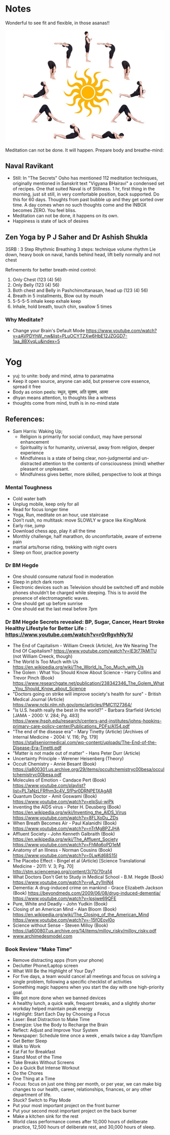 # Notes 

Wonderful to see fit and flexible, in those asanas!!

<img src="images/sunsal.jpg" />

Meditation can not be done. It will happen. Prepare body and breathe-mind:

## Naval Ravikant
- Still: In "The Secrets" Osho has mentioned 112 meditation techniques, originally mentioned in Sanskrit text "Vigyana BHairavi" a condensed set of recipes.
One that suited Naval is of Stillness. 1 hr, first thing in the morning, just sit still, in very comfortable position, back supported. Do this for 60 days.
Thoughts from past bubble up and they get sorted over time. A day comes when no such thoughts come and the INBOX becomes ZERO. You feel bliss.
- Meditation can not be done, it happens on its own.
- Happiness is state of lack of desires

## Zen Yoga by P J Saher and Dr Ashish Shukla
3SRB : 3 Step Rhythmic Breathing
3 steps: technique volume rhythm
Lie down, heavy book on naval, hands behind head, lift belly normally and not chest

Refinements for better breath-mind control:
1. Only Chest (123 (4) 56)
2. Only Belly (123 (4) 56)
3. Both chest and Belly in Pashchimottanasan, head up (123 (4) 56)
4. Breath in 5 installments, Blow out by mouth
5. 5-5-5-5 inhale keep exhale keep
6. Inhale, hold breath, touch chin, swallow 5 times

### Why Meditate?
* Change your Brain's Default Mode  https://www.youtube.com/watch?v=aAVPDYhW_nw&list=PLuOCYTZXw6HbE12JZGGD7-1aa_8BXyqLu&index=5 

# Yog 
- yuj: to unite: body and mind, atma to paramatma
- Keep it open source, anyone can add, but preserve core essence, spread it free
- Body as onion peels: स्थुल, सूक्श्म, अति सुक्श्म, आत्मा
- dhyan means attention, to thoughts like a witness 
- thoughts come from mind, truth is in no-mind state

## References:
- Sam Harris: Waking Up;
   - Religion is primarily for social conduct, may have personal enhancement
   - Spirituality is for humanity, universal, away from religion, deeper experience
   - Mindfulness is a state of being clear, non-judgmental and un-distracted attention to the contents of consciousness (mind) whether pleasant or unpleasant.
   - Mindfulness gives better, more skilled, perspective to look at things
   
### Mental Toughness
* Cold water bath
* Unplug mobile, keep only for all
* Read for focus longer time
* Yoga, Run, meditate on an hour, use staircase
* Don’t rush, no multitask: move SLOWLY w grace like King/Monk
* Early rise, jump
* Download chess app, play it all the time
* Monthly challenge, half marathon, do uncomfortable, aware of extreme pain
* martial arts/horse riding, trekking with night overs
* Sleep on floor, practice poverty

### Dr BM Hegde
*    One should consume natural food in moderation 
*    Sleep in pitch dark room 
*    Electronic devices such as Television should be switched off and mobile phones shouldn’t be charged while sleeping. This is to avoid the presence of electromagnetic waves. 
*    One should get up before sunrise 
*    One should eat the last meal before 7pm

### Dr BM Hegde Secrets revealed: BP, Sugar, Cancer, Heart Stroke Healthy Lifestyle for Better Life : https://www.youtube.com/watch?v=r0rRgvhNy1U 
* The End of Capitalism - William Creeck (Article), Are We Nearing The End Of Capitalism?  https://www.youtube.com/watch?v=IE3t77AMITU  (not William Creeck, though)
* The World Is Too Much with Us https://en.wikipedia.org/wiki/The_World_Is_Too_Much_with_Us   
* The Golem : What You Should Know About Science - Harry Collins and Trevor Pinch (Book) https://www.researchgate.net/publication/238342346_The_Golem_What_You_Should_Know_about_Science 
* "Doctors going on strike will improve society's health for sure" - British Medical Journal (Article) https://www.ncbi.nlm.nih.gov/pmc/articles/PMC1127364/ 
* "Is U.S. health really the best in the world?" - Barbara Starfield (Article) [JAMA - 2000: V. 284; Pg. 483] https://www.jhsph.edu/research/centers-and-institutes/johns-hopkins-primary-care-policy-center/Publications_PDFs/A154.pdf 
* "The end of the disease era" - Mary Tinetty (Article) [Archives of Internal Medicine - 2004: V. 116; Pg. 179] https://stallseniormedical.com/wp-content/uploads/The-End-of-the-Disease-Era-Tinetti.pdf 
* "Matter is not made out of matter" - Hans Peter Durr (Article)
* Uncertainty Principle - Werener Heisenberg (Theory)
* Occult Chemistry - Annie Besant (Book) https://ia800301.us.archive.org/29/items/occultchemistryc00besa/occultchemistryc00besa.pdf 
* Molecules of Emotion - Candace Pert (Book) https://www.youtube.com/playlist?list=PL7aNzLFRfhm3c4V_SfPsr0DRNPE1XAgAR 
* Quantum Doctor - Amit Goswami (Book) https://www.youtube.com/watch?v=eIpSui-wjPk 
* Inventing the AIDS virus - Peter H. Deusberg (Book) https://en.wikipedia.org/wiki/Inventing_the_AIDS_Virus  https://www.youtube.com/watch?v=8FLXoDu_ZDs 
* When Breath Becomes Air - Paul Kalanidhi (Book) https://www.youtube.com/watch?v=nTrMgBPZJHA 
* Affluent Society - John Kenneth Galbraith (Book)  https://en.wikipedia.org/wiki/The_Affluent_Society https://www.youtube.com/watch?v=FhMq6oPD1eM 
* Anatomy of an Illness - Norman Cousins (Book) https://www.youtube.com/watch?v=0LwKd68S15I 
* The Placebo Effect - Bingel et al (Article) [Science Translational Medicine - 2011: V. 3; Pg. 70] http://stm.sciencemag.org/content/3/70/70ra14 
* What Doctors Don't Get to Study in Medical School - B.M. Hegde (Book) https://www.youtube.com/watch?v=yA_zy1lnlN4 
* Dementia: A drug-induced crime on mankind - Grace Elizabeth Jackson (Book)  https://beyondmeds.com/2009/06/08/drug-induced-dementia/   https://www.youtube.com/watch?v=lpsjwe69QFE 
* Pure, White and Deadly - John Yudkin (Book)
* Closing of an American Mind - Alan Bloom (Book) https://en.wikipedia.org/wiki/The_Closing_of_the_American_Mind  https://www.youtube.com/watch?v=-15fOEovI0o 
* Science without Sense - Steven Milloy (Book)  https://ia600807.us.archive.org/14/items/milloy_risky/milloy_risky.pdf 
*  www.archimedesmodel.com

### Book Review “Make Time”
* Remove distracting apps (from your phone)
* Declutter Phone/Laptop screen
* What Will Be the Highlight of Your Day?
* For five days, a team would cancel all meetings and focus on solving a single problem, following a specific checklist of activities
* Something magic happens when you start the day with one high-priority goal.
* We got more done when we banned devices
* A healthy lunch, a quick walk, frequent breaks, and a slightly shorter workday helped maintain peak energy
* Highlight: Start Each Day by Choosing a Focus
* Laser: Beat Distraction to Make Time
* Energize: Use the Body to Recharge the Brain
* Reflect: Adjust and Improve Your System
* Newspaper: Schedule time once a week , emails twice a day 10am/5pm
* Get Better Sleep
* Walk to Work
* Eat Fat for Breakfast
* Stand Most of the Time
* Take Breaks Without Screens
* Do a Quick But Intense Workout
* Do the Chores
* One Thing at a Time
* Focus: focus on just one thing per month, or per year, we can make big changes to our health, career, relationships, finances, or any other department of life.
* Stuck? Switch to Play Mode
* Put your most important project on the front burner
* Put your second most important project on the back burner
* Make a kitchen sink for the rest
* World class performance comes after 10,000 hours of deliberate practice, 12,500 hours of deliberate rest, and 30,000 hours of sleep.
